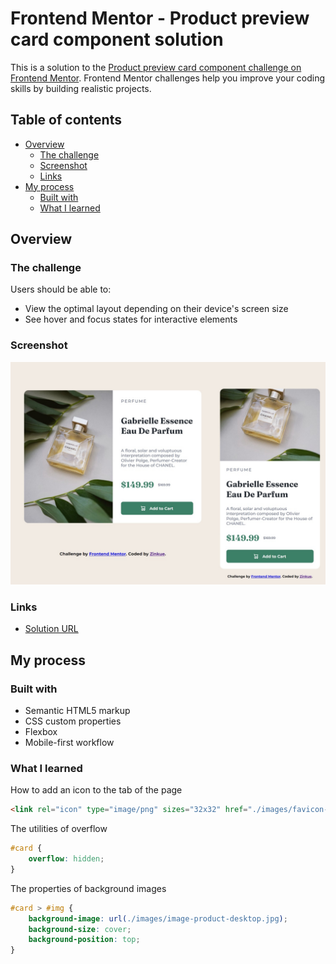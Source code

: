 # Frontend Mentor - Product preview card component solution

This is a solution to the [Product preview card component challenge on Frontend Mentor](https://www.frontendmentor.io/challenges/product-preview-card-component-GO7UmttRfa). Frontend Mentor challenges help you improve your coding skills by building realistic projects. 

## Table of contents

- [Overview](#overview)
  - [The challenge](#the-challenge)
  - [Screenshot](#screenshot)
  - [Links](#links)
- [My process](#my-process)
  - [Built with](#built-with)
  - [What I learned](#what-i-learned)

## Overview

### The challenge

Users should be able to:

- View the optimal layout depending on their device's screen size
- See hover and focus states for interactive elements

### Screenshot

![Web Preview](images\web-preview.jpg)

### Links

- [Solution URL](https://zinkue.github.io/Product-preview-card-component/)

## My process

### Built with

- Semantic HTML5 markup
- CSS custom properties
- Flexbox
- Mobile-first workflow

### What I learned

How to add an icon to the tab of the page

```html
<link rel="icon" type="image/png" sizes="32x32" href="./images/favicon-32x32.png">
```

The utilities of overflow 

```css
#card {
    overflow: hidden;
}
```

The properties of background images

```css
#card > #img {
    background-image: url(./images/image-product-desktop.jpg);
    background-size: cover;
    background-position: top;
}
```
